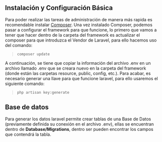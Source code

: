 ## Instalación y Configuración Básica
Para poder realizar las tareas de administración de manera más rapida es recomendable instalar [Composer](https://getcomposer.org/download/).
Una vez instalado Composer, podemos pasar a configurar el framework para que funcione, lo primero que vamos a tener que hacer dentro de la carpeta del framework es actualizar el composer para que introduzca el Vendor de Laravel, para ello hacemos uso del comando: 
> ~~~
> composer update
> ~~~
A continuación, se tiene que copiar la información del archivo .env en un archivo llamado .env que se creara nuevo en la carpeta del framework (donde están las carpetas resource, public, config, etc.).
Para acabar, es necesario generar una llave para que funcione laravel, para ello usaremos el siguiente comando:
> ~~~
> php artisan key:generate
> ~~~

## Base de datos
Para generar los datos laravel permite crear tablas de una Base de Datos (previamente definida su conexión en el archivo .env), ellas se encuentran dentro de **Database/Migrations**, dentro ser pueden encontrar los campos que contendrá la tabla.
